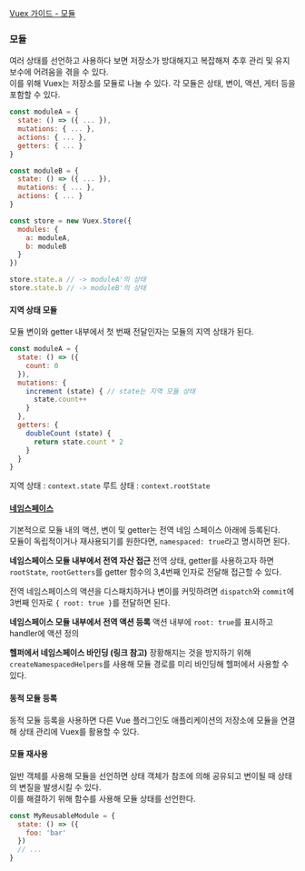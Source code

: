 [Vuex 가이드 - 모듈](https://vuex.vuejs.org/kr/guide/modules.html)

### 모듈
여러 상태를 선언하고 사용하다 보면 저장소가 방대해지고 복잡해져 추후 관리 및 유지보수에 어려움을 겪을 수 있다.<br>
이를 위해 Vuex는 저장소를 모듈로 나눌 수 있다. 각 모듈은 상태, 변이, 액션, 게터 등을 포함할 수 있다.
```javascript
const moduleA = {
  state: () => ({ ... }),
  mutations: { ... },
  actions: { ... },
  getters: { ... }
}

const moduleB = {
  state: () => ({ ... }),
  mutations: { ... },
  actions: { ... }
}

const store = new Vuex.Store({
  modules: {
    a: moduleA,
    b: moduleB
  }
})

store.state.a // -> moduleA'의 상태
store.state.b // -> moduleB'의 상태
```

#### 지역 상태 모듈
모듈 변이와 getter 내부에서 첫 번째 전달인자는 모듈의 지역 상태가 된다.
```javascript
const moduleA = {
  state: () => ({
    count: 0
  }),
  mutations: {
    increment (state) { // state는 지역 모듈 상태
      state.count++
    }
  },
  getters: {
    doubleCount (state) {
      return state.count * 2
    }
  }
}
```
지역 상태 : `context.state`
루트 상태 : `context.rootState`

#### [네임스페이스](https://vuex.vuejs.org/kr/guide/modules.html#%E1%84%82%E1%85%A6%E1%84%8B%E1%85%B5%E1%86%B7%E1%84%89%E1%85%B3%E1%84%91%E1%85%A6%E1%84%8B%E1%85%B5%E1%84%89%E1%85%B3)

기본적으로 모듈 내의 액션, 변이 및 getter는 전역 네임 스페이스 아래에 등록된다.<br>
모듈이 독립적이거나 재사용되기를 원한다면, `namespaced: true`라고 명시하면 된다.

**네임스페이스 모듈 내부에서 전역 자산 접근**
전역 상태, getter를 사용하고자 하면 `rootState`, `rootGetters`를 getter 함수의 3,4번째 인자로 전달해 접근할 수 있다.

전역 네임스페이스의 액션을 디스패치하거나 변이를 커밋하려면 `dispatch`와 `commit`에 3번째 인자로 `{ root: true }`를 전달하면 된다.

**네임스페이스 모듈 내부에서 전역 액션 등록**
액션 내부에 `root: true`를 표시하고 handler에 액션 정의

**헬퍼에서 네임스페이스 바인딩 (링크 참고)**
장황해지는 것을 방지하기 위해 `createNamespacedHelpers`를 사용해 모듈 경로를 미리 바인딩해 헬퍼에서 사용할 수 있다.

#### 동적 모듈 등록
동적 모듈 등록을 사용하면 다른 Vue 플러그인도 애플리케이션의 저장소에 모듈을 연결해 상태 관리에 Vuex를 활용할 수 있다.

#### 모듈 재사용
일반 객체를 사용해 모듈을 선언하면 상태 객체가 참조에 의해 공유되고 변이될 때 상태의 변질을 발생시킬 수 있다.<br>
이를 해결하기 위해 함수를 사용해 모듈 상태를 선언한다.
```javascript
const MyReusableModule = {
  state: () => ({
    foo: 'bar'
  })
  // ...
}
```